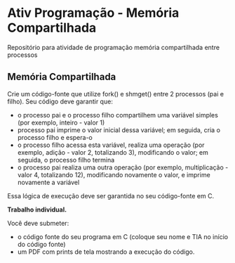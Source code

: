 # Ativ Programação - Memória Compartilhada
Repositório para atividade de programação memória compartilhada entre processos

## Memória Compartilhada

Crie um código-fonte que utilize fork() e shmget() entre 2 processos (pai e filho). Seu código deve garantir que:

* o processo pai e o processo filho compartilhem uma variável simples (por exemplo, inteiro - valor 1)
* processo pai imprime o valor inicial dessa variável; em seguida, cria o processo filho e espera-o
* o processo filho acessa esta variável, realiza uma operação (por exemplo, adição - valor 2, totalizando 3), modificando o valor; em seguida, o processo filho termina
* o processo pai realiza uma outra operação (por exemplo, multiplicação - valor 4, totalizando 12), modificando novamente o valor, e imprime novamente a variável

Essa lógica de execução deve ser garantida no seu código-fonte em C.

**Trabalho individual.**

Você deve submeter:

- o código fonte do seu programa em C (coloque seu nome e TIA no início do código fonte)
- um PDF com prints de tela mostrando a execução do código.

